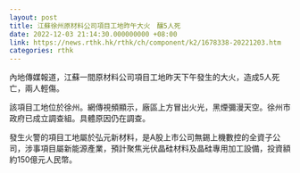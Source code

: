 ```yaml
---
layout: post
title: 江蘇徐州原材料公司項目工地昨午大火　釀5人死
date: 2022-12-03 21:14:30.000000000 +08:00
link: https://news.rthk.hk/rthk/ch/component/k2/1678338-20221203.htm
categories: rthk
---
```


內地傳媒報道，江蘇一間原材料公司項目工地昨天下午發生的大火，造成5人死亡，兩人輕傷。

該項目工地位於徐州。網傳視頻顯示，廠區上方冒出火光，黑煙彌漫天空。徐州市政府已成立調查組。具體原因仍在調查。

發生火警的項目工地屬於弘元新材料，是A股上市公司無錫上機數控的全資子公司，涉事項目屬新能源產業，預計聚焦光伏晶硅材料及晶硅專用加工設備，投資額約150億元人民幣。
　　
